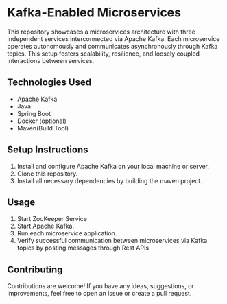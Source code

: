 # Kafka-Enabled Microservices

This repository showcases a microservices architecture with three independent services interconnected via Apache Kafka. Each microservice operates autonomously and communicates asynchronously through Kafka topics. This setup fosters scalability, resilience, and loosely coupled interactions between services.

## Technologies Used

- Apache Kafka
- Java
- Spring Boot
- Docker (optional)
- Maven(Build Tool)

## Setup Instructions

1. Install and configure Apache Kafka on your local machine or server.
2. Clone this repository.
3. Install all necessary dependencies by building the maven project.

## Usage

1. Start ZooKeeper Service
2. Start Apache Kafka.
3. Run each microservice application.
4. Verify successful communication between microservices via Kafka topics by posting messages through Rest APIs


## Contributing

Contributions are welcome! If you have any ideas, suggestions, or improvements, feel free to open an issue or create a pull request.
